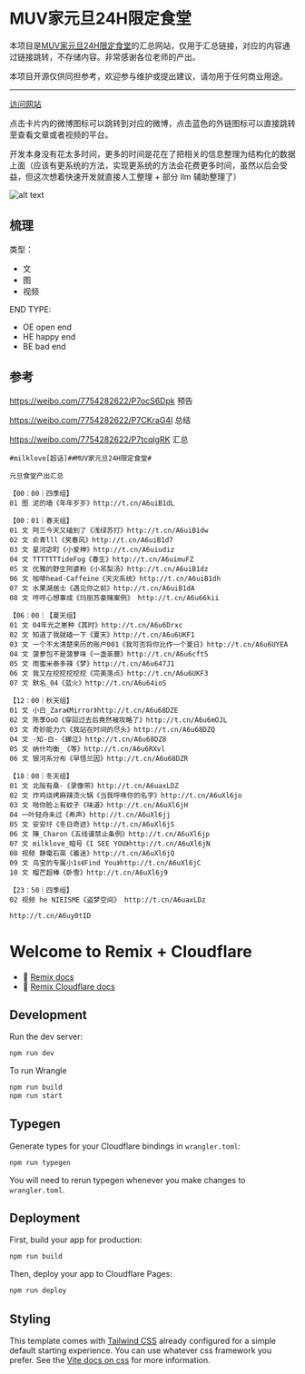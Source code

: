 # MUV家元旦24H限定食堂

本项目是[MUV家元旦24H限定食堂](https://s.weibo.com/weibo?q=%23muv%E5%AE%B6%E5%85%83%E6%97%A624h%E9%99%90%E5%AE%9A%E9%A3%9F%E5%A0%82%23)的汇总网站，仅用于汇总链接，对应的内容通过链接跳转，不存储内容。非常感谢各位老师的产出。

本项目开源仅供同担参考，欢迎参与维护或提出建议，请勿用于任何商业用途。

---

[访问网站](https://milklovemuv.com/)

点击卡片内的微博图标可以跳转到对应的微博，点击蓝色的外链图标可以直接跳转至查看文章或者视频的平台。

开发本身没有花太多时间，更多的时间是花在了把相关的信息整理为结构化的数据上面（应该有更系统的方法，实现更系统的方法会花费更多时间，虽然以后会受益，但这次想着快速开发就直接人工整理 + 部分 llm 辅助整理了）

![alt text](docs/cover.png)

## 梳理

类型：

- 文
- 图
- 视频

END TYPE:

- OE open end
- HE happy end
- BE bad end

## 参考

<https://weibo.com/7754282622/P7ocS6Dpk> 预告

<https://weibo.com/7754282622/P7CKraG4l> 总结

<https://weibo.com/7754282622/P7tcqlgRK> 汇总

``` plain text
#milklove[超话]##MUV家元旦24H限定食堂#

元旦食堂产出汇总

【00：00｜四季组】
01 图 泥的墙《年年岁岁》http://t.cn/A6uiB1dL

【00：01｜春天组】
01 文 阿三今天又磕到了《浅绿苏打》http://t.cn/A6uiB1dw
02 文 俞青lll《笑春风》http://t.cn/A6uiB1d7
03 文 星河宓町《小爱神》http://t.cn/A6uiudiz
04 文 TTTTTTTideFog《春生》http://t.cn/A6uimuFZ
05 文 优雅的野生阿婆粉《小吊梨汤》http://t.cn/A6uiB1dz
06 文 咖啡head-Caffeine《天灾系统》http://t.cn/A6uiB1dh
07 文 水果湖居士《遇见你之前》http://t.cn/A6uiB1dA
08 文 哼哼心想事成《玛丽苏豪赌案例》 http://t.cn/A6u66kii

【06：00｜【夏天组】
01 文 04年光之崽种《其时》http://t.cn/A6u6Drxc
02 文 知道了我就磕一下《夏天》http://t.cn/A6u6UKF1
03 文 一个不太清楚来历的账户001《我可否将你比作一个夏日》http://t.cn/A6u6UYEA
04 文 菠萝包不是菠萝味《一盏荼蘼》http://t.cn/A6u6cft5
05 文 雨蜜米泰多辣《梦》http://t.cn/A6u647J1
06 文 我又在挖挖挖挖挖《完美落点》http://t.cn/A6u6UKF3
07 文 默名_04《蓝火》http://t.cn/A6u64ioS

【12：00｜秋天组】
01 文 小白_Zara《Mirror》http://t.cn/A6u68DZE
02 文 陈季OoO《穿回过去后竟然被攻略了》http://t.cn/A6u6mOJL
03 文 奇妙能力六《我站在时间的尽头》http://t.cn/A6u68DZQ
04 文 -知-白-《蝉泣》http://t.cn/A6u68DZ8
05 文 纳什均衡_《等》http://t.cn/A6u6RXvl
06 文 银河系分布《早悟兰因》http://t.cn/A6u68DZR

【18：00｜冬天组】
01 文 北阪有桑-《录像带》http://t.cn/A6uaxLDZ
02 文 炸鸡烧烤麻辣烫火锅《当我呼唤你的名字》http://t.cn/A6uXl6jo
03 文 啪你脸上有蚊子《味道》http://t.cn/A6uXl6jH
04 一叶轻舟未过《希声》http://t.cn/A6uXl6jj
05 文 安安圩《冬日奇迹》http://t.cn/A6uXl6jS
06 文 陳_Charon《五线谱禁止条例》http://t.cn/A6uXl6jp
07 文 milklove_暗号《I SEE YOU》http://t.cn/A6uXl6jN
08 视频 静電石英《着迷》http://t.cn/A6uXl6jQ
09 文 鸟宝的专属小1s《Find You》http://t.cn/A6uXl6jC
10 文 榴芒超棒《卧雪》http://t.cn/A6uXl6j9

【23：50｜四季组】
02 视频 he NIEISME《盗梦空间》 http://t.cn/A6uaxLDz

http://t.cn/A6uy0tID
```

# Welcome to Remix + Cloudflare

- 📖 [Remix docs](https://remix.run/docs)
- 📖 [Remix Cloudflare docs](https://remix.run/guides/vite#cloudflare)

## Development

Run the dev server:

```sh
npm run dev
```

To run Wrangle

```sh
npm run build
npm run start
```

## Typegen

Generate types for your Cloudflare bindings in `wrangler.toml`:

```sh
npm run typegen
```

You will need to rerun typegen whenever you make changes to `wrangler.toml`.

## Deployment

First, build your app for production:

```sh
npm run build
```

Then, deploy your app to Cloudflare Pages:

```sh
npm run deploy
```

## Styling

This template comes with [Tailwind CSS](https://tailwindcss.com/) already configured for a simple default starting experience. You can use whatever css framework you prefer. See the [Vite docs on css](https://vitejs.dev/guide/features.html#css) for more information.
